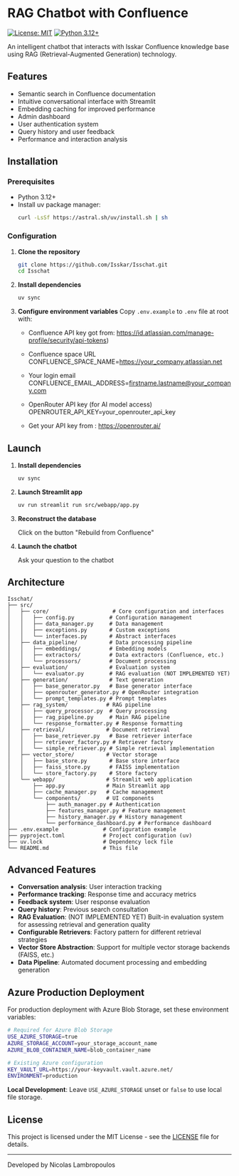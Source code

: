 # RAG Chatbot with Confluence

[![License: MIT](https://img.shields.io/badge/License-MIT-yellow.svg)](https://github.com/Isskar/Isschat/blob/main/LICENSE)
[![Python 3.12+](https://img.shields.io/badge/Python-3.12+-blue.svg)](https://www.python.org/downloads/)

An intelligent chatbot that interacts with Isskar Confluence knowledge base using RAG (Retrieval-Augmented Generation) technology.

## Features

- Semantic search in Confluence documentation
- Intuitive conversational interface with Streamlit
- Embedding caching for improved performance
- Admin dashboard
- User authentication system
- Query history and user feedback
- Performance and interaction analysis

## Installation

### Prerequisites
- Python 3.12+
- Install uv package manager:
  ```bash
  curl -LsSf https://astral.sh/uv/install.sh | sh
  ```

### Configuration

1. **Clone the repository**
   ```bash
   git clone https://github.com/Isskar/Isschat.git
   cd Isschat
   ```

2. **Install dependencies**
   ```bash
   uv sync
   ```

3. **Configure environment variables**
   Copy `.env.example` to `.env` file at root with:
   
   - Confluence API key got from:
     https://id.atlassian.com/manage-profile/security/api-tokens)
   
   - Confluence space URL
     CONFLUENCE_SPACE_NAME=https://your_company.atlassian.net
   
   - Your login email
     CONFLUENCE_EMAIL_ADDRESS=firstname.lastname@your_company.com
   
   - OpenRouter API key (for AI model access)
     OPENROUTER_API_KEY=your_openrouter_api_key
   - Get your API key from :
     https://openrouter.ai/


## Launch

1. **Install dependencies**
   ```bash
   uv sync
   ```

2. **Launch Streamlit app**
   ```bash
   uv run streamlit run src/webapp/app.py
   ```

3. **Reconstruct the database**

   Click on the button "Rebuild from Confluence"

4. **Launch the chatbot**

   Ask your question to the chatbot
   

## Architecture

```
Isschat/
├── src/
│   ├── core/                    # Core configuration and interfaces
│   │   ├── config.py           # Configuration management
│   │   ├── data_manager.py     # Data management
│   │   ├── exceptions.py       # Custom exceptions
│   │   └── interfaces.py       # Abstract interfaces
│   ├── data_pipeline/          # Data processing pipeline
│   │   ├── embeddings/         # Embedding models
│   │   ├── extractors/         # Data extractors (Confluence, etc.)
│   │   └── processors/         # Document processing
│   ├── evaluation/             # Evaluation system
│   │   └── evaluator.py        # RAG evaluation (NOT IMPLEMENTED YET)
│   ├── generation/             # Text generation
│   │   ├── base_generator.py   # Base generator interface
│   │   ├── openrouter_generator.py # OpenRouter integration
│   │   └── prompt_templates.py # Prompt templates
│   ├── rag_system/            # RAG pipeline
│   │   ├── query_processor.py  # Query processing
│   │   ├── rag_pipeline.py     # Main RAG pipeline
│   │   └── response_formatter.py # Response formatting
│   ├── retrieval/             # Document retrieval
│   │   ├── base_retriever.py   # Base retriever interface
│   │   ├── retriever_factory.py # Retriever factory
│   │   └── simple_retriever.py # Simple retrieval implementation
│   ├── vector_store/          # Vector storage
│   │   ├── base_store.py       # Base store interface
│   │   ├── faiss_store.py      # FAISS implementation
│   │   └── store_factory.py    # Store factory
│   └── webapp/                # Streamlit web application
│       ├── app.py             # Main Streamlit app
│       ├── cache_manager.py   # Cache management
│       └── components/        # UI components
│           ├── auth_manager.py # Authentication
│           ├── features_manager.py # Feature management
│           ├── history_manager.py # History management
│           └── performance_dashboard.py # Performance dashboard
├── .env.example              # Configuration example
├── pyproject.toml            # Project configuration (uv)
├── uv.lock                   # Dependency lock file
└── README.md                 # This file
```

## Advanced Features

- **Conversation analysis**: User interaction tracking
- **Performance tracking**: Response time and accuracy metrics
- **Feedback system**: User response evaluation
- **Query history**: Previous search consultation
- **RAG Evaluation**: (NOT IMPLEMENTED YET) Built-in evaluation system for assessing retrieval and generation quality
- **Configurable Retrievers**: Factory pattern for different retrieval strategies
- **Vector Store Abstraction**: Support for multiple vector storage backends (FAISS, etc.)
- **Data Pipeline**: Automated document processing and embedding generation

## Azure Production Deployment

For production deployment with Azure Blob Storage, set these environment variables:

```bash
# Required for Azure Blob Storage
USE_AZURE_STORAGE=true
AZURE_STORAGE_ACCOUNT=your_storage_account_name
AZURE_BLOB_CONTAINER_NAME=blob_container_name

# Existing Azure configuration
KEY_VAULT_URL=https://your-keyvault.vault.azure.net/
ENVIRONMENT=production
```

**Local Development**: Leave `USE_AZURE_STORAGE` unset or `false` to use local file storage.

## License

This project is licensed under the MIT License - see the [LICENSE](LICENSE) file for details.

---

Developed by Nicolas Lambropoulos
